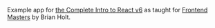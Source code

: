 Example app for [the Complete Intro to React v6][citr] as taught for [Frontend Masters][fem] by Brian Holt.

[citr]: https://bit.ly/react-6
[fem]: https://www.frontendmasters.com
[site]: https://github.com/btholt/complete-intro-to-react-v6
